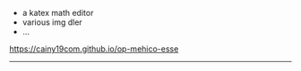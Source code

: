 - a katex math editor
- various img dler
- ...

https://cainy19com.github.io/op-mehico-esse

---

<link rel="stylesheet" href="katex/katex.min.css">
<script src="katex/katex.min.js"></script>
<script src="katex/format.js"><script>